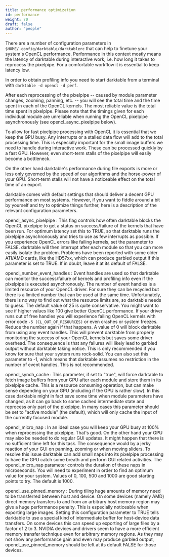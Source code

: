 ```yaml
---
title: performance optimization
id: performance
weight: 70
draft: false
author: "people"
---
```


There are a number of configuration parameters in `$HOME/.config/darktable/darktablerc` that can help to finetune your system's OpenCL performance. Performance in this context mostly means the latency of darktable during interactive work, i.e. how long it takes to reprocess the pixelpipe. For a comfortable workflow it is essential to keep latency low.

In order to obtain profiling info you need to start darktable from a terminal with `darktable -d opencl -d perf`.

After each reprocessing of the pixelpipe -- caused by module parameter changes, zooming, panning, etc. -- you will see the total time and the time spent in each of the OpenCL kernels. The most reliable value is the total time spent in pixelpipe. Please note that the timings given for each individual module are unreliable when running the OpenCL pixelpipe asynchronously (see opencl\_async\_pixelpipe below).

To allow for fast pixelpipe processing with OpenCL it is essential that we keep the GPU busy. Any interrupts or a stalled data flow will add to the total processing time. This is especially important for the small image buffers we need to handle during interactive work. These can be processed quickly by a fast GPU. However, even short-term stalls of the pixelpipe will easily become a bottleneck.

On the other hand darktable's performance during file exports is more or less only governed by the speed of our algorithms and the horse-power of your GPU. Short-term stalls will not have a noticeable effect on the total time of an export.

darktable comes with default settings that should deliver a decent GPU performance on most systems. However, if you want to fiddle around a bit by yourself and try to optimize things further, here is a description of the relevant configuration parameters.

opencl\_async\_pixelpipe
: This flag controls how often darktable blocks the OpenCL pixelpipe to get a status on success/failure of the kernels that have been run. For optimum latency set this to TRUE, so that darktable runs the pixelpipe asynchronously and tries to use as few interrupts as possible. If you experience OpenCL errors like failing kernels, set the parameter to FALSE. darktable will then interrupt after each module so that you can more easily isolate the problem. Problems have been reported with some older ATI/AMD cards, like the HD57xx, which can produce garbled output if this parameter is set to TRUE. If in doubt, leave it at its default of FALSE.

opencl\_number\_event\_handles
: Event handles are used so that darktable can monitor the success/failure of kernels and profiling info even if the pixelpipe is executed asynchronously. The number of event handles is a limited resource of your OpenCL driver. For sure they can be recycled but there is a limited number that can be used at the same time. Unfortunately, there is no way to find out what the resource limits are, so darktable needs to guess. The default value of 25 is quite conservative. You might want to see if higher values like 100 give better OpenCL performance. If your driver runs out of free handles you will experience failing OpenCL kernels with error code `-5 (CL_OUT_OF_RESOURCES)` or even crashes or system freezes. Reduce the number again if that happens. A value of 0 will block darktable from using any event handles. This will prevent darktable from properly monitoring the success of your OpenCL kernels but saves some driver overhead. The consequence is that any failures will likely lead to garbled output without darktable taking notice. This is only recommended if you know for sure that your system runs rock-solid. You can also set this parameter to -1, which means that darktable assumes no restriction in the number of event handles. This is not recommended.

opencl\_synch\_cache
: This parameter, if set to "true", will force darktable to fetch image buffers from your GPU after each module and store them in its pixelpipe cache. This is a resource consuming operation, but can make sense depending on your GPU (including if the GPU is rather slow). In this case darktable might in fact save some time when module parameters have changed, as it can go back to some cached intermediate state and reprocess only part of the pixelpipe. In many cases this parameter should be set to "active module" (the default), which will only cache the input of the currently focused module.

opencl\_micro\_nap
: In an ideal case you will keep your GPU busy at 100% when reprocessing the pixelpipe. That's good. On the other hand your GPU may also be needed to do regular GUI updates. It might happen that there is no sufficient time left for this task. The consequence would by a jerky reaction of your GUI on panning, zooming or when moving sliders. To resolve this issue darktable can add small naps into its pixelpipe processing to have the GPU catch some breath and perform GUI related activities. The opencl\_micro\_nap parameter controls the duration of these naps in microseconds. You will need to experiment in order to find an optimum value for your system. Values of 0, 100, 500 and 1000 are good starting points to try. The default is 1000.

opencl\_use\_pinned\_memory
: During tiling huge amounts of memory need to be transferred between host and device. On some devices (namely AMD) direct memory transfers to and from an arbitrary host memory region may give a huge performance penalty. This is especially noticeable when exporting large images. Setting this configuration parameter to TRUE tells darktable to use a special kind of intermediate buffer for host-device data transfers. On some devices this can speed up exporting of large files by a factor of 2 to 3. NVIDIA devices and drivers seem to have a more efficient memory transfer technique even for arbitrary memory regions. As they may not show any performance gain and even may produce garbled output, opencl\_use\_pinned\_memory should be left at its default FALSE for those devices.


